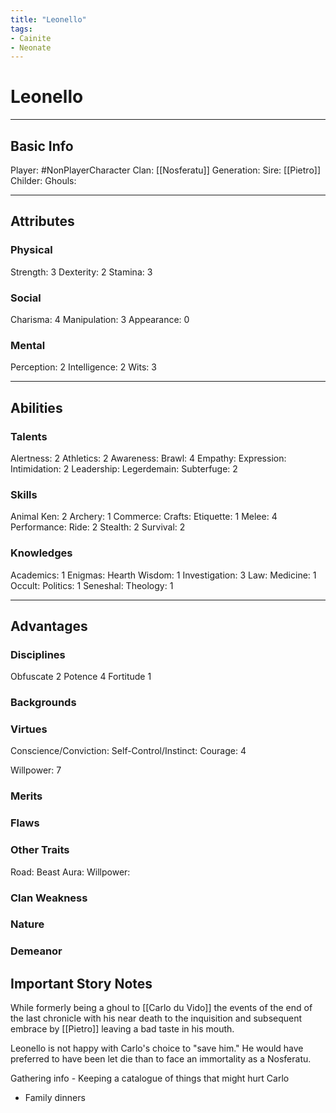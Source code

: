 ```yaml
---
title: "Leonello"
tags:
- Cainite
- Neonate
---
```


# Leonello
---
## Basic Info
Player: #NonPlayerCharacter 
Clan: [[Nosferatu]]
Generation:
Sire: [[Pietro]]
Childer:
Ghouls:

---

## Attributes
### Physical
Strength: 3
Dexterity: 2
Stamina: 3

### Social
Charisma: 4
Manipulation: 3
Appearance: 0

### Mental
Perception: 2
Intelligence: 2
Wits: 3

---

## Abilities
### Talents
Alertness: 2
Athletics: 2
Awareness:
Brawl: 4
Empathy:
Expression:
Intimidation: 2
Leadership:
Legerdemain:
Subterfuge: 2

### Skills
Animal Ken: 2
Archery: 1
Commerce:
Crafts:
Etiquette: 1
Melee: 4
Performance:
Ride: 2
Stealth: 2
Survival: 2

### Knowledges
Academics: 1
Enigmas:
Hearth Wisdom: 1
Investigation: 3
Law:
Medicine: 1
Occult:
Politics: 1
Seneshal:
Theology: 1

---

## Advantages
### Disciplines
Obfuscate 2
Potence 4
Fortitude 1



### Backgrounds



### Virtues
Conscience/Conviction: 
Self-Control/Instinct:
Courage: 4

Willpower: 7

### Merits

### Flaws

### Other Traits
Road: Beast
Aura:
Willpower:

### Clan Weakness

### Nature

### Demeanor

## Important Story Notes
While formerly being a ghoul to [[Carlo du Vido]] the events of the end of the last chronicle with his near death to the inquisition and subsequent embrace by [[Pietro]] leaving a bad taste in his mouth. 

Leonello is not happy with Carlo's choice to "save him." He would have preferred to have been let die than to face an immortality as a Nosferatu.

Gathering info - Keeping a catalogue of things that might hurt Carlo
- Family dinners